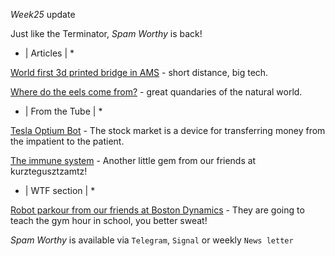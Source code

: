 *Week25* update

Just like the Terminator, _Spam Worthy_ is back\!

* \| Articles \| *

[World first 3d printed bridge in AMS](https://mymodernmet.com/worlds-first-3d-printed-bridge/) \- short distance, big tech\.

[Where do the eels come from?](https://www.newyorker.com/magazine/2020/05/25/where-do-eels-come-from) \- great quandaries of the natural world\.

* \| From the Tube \| *

[Tesla Optium Bot](https://youtu.be/j0z4FweCy4M?t=7520) \- The stock market is a device for transferring money from the impatient to the patient\.

[The immune system](https://www.youtube.com/watch?v=lXfEK8G8CUI&t=1s) \- Another little gem from our friends at kurztegusztzamtz\!

* \| WTF section \| *

[Robot parkour from our friends at Boston Dynamics](https://www.youtube.com/watch?v=tF4DML7FIWk&ab_channel=BostonDynamics) \- They are going to teach the gym hour in school, you better sweat\!

_Spam Worthy_ is available via `Telegram`, `Signal` or weekly `News letter`

